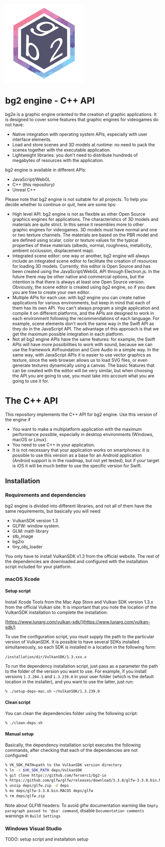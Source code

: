 
![logo](bg2-logo-web.png)

# bg2 engine - C++ API

bg2e is a graphic engine oriented to the creation of graphic applications. It is designed to cover some features that graphic engines for videogames do not have:

- Native integration with operating system APIs, especially with user interface elements.
- Load and store scenes and 3D models at runtime: no need to pack the scenes together with the executable application.
- Lightweight libraries: you don't need to distribute hundreds of megabytes of resources with the application.

bg2 engine is available in different APIs:

- JavaScript/WebGL
- C++ (this repository)
- Unreal C++

Please note that bg2 engine is not suitable for all projects. To help you decide whether to continue or quit, here are some tips:

- High level API: bg2 engine is not as flexible as other Open Source graphics engines for applications. The characteristics of 3D models and materials are quite strict. In this sense it resembles more to other graphic engines for videogames. 3D models must have normal and one or two texture channels. The materials are based on the PBR model and are defined using scalar, color or texture values for the typical properties of these materials (albedo, normal, roughness, metallicity, ambient occlussion, displacement map).
- Integrated scene editor: one way or another, bg2 engine will always include an integrated scene editor to facilitate the creation of resources for loading 3D models. Currently, this editor is Open Source and has been created using the JavaScript/WebGL API through Electron.js. In the future there may be other native and commercial options, but the intention is that there is always at least one Open Source version. Obviously, the scene editor is created using bg2 engine, so if you dare you are free to create your own editor.
- Multiple APIs for each use: with bg2 engine you can create native applications for various environments, but keep in mind that each of them has its own API. You can't always program a single application and compile it on different platforms, and the APIs are designed to work in each environment following the recommendations of each language. For example, scene elements don't work the same way in the Swift API as they do in the JavaScript API. The advantage of this approach is that we get the maximum possible integration in each platform.
- Not all bg2 engine APIs have the same features: for example, the Swift APIs will have more possibilities to work with sound, because we can use the framework AVFoundation and Core Audio in a simple way. In the same way, with JavaScript APIs it is easier to use vector graphics as texture, since the web browser allows us to load SVG files, or even generate textures dynamically using a canvas. The basic features that can be created with the editor will be very similar, but when choosing the API you are going to use, you must take into account what you are going to use it for.

# The C++ API

This repository implements the C++ API for bg2 engine. Use this version of the engine if

- You want to make a multiplatform application with the maximum performance possible, especially in desktop environments (Windows, macOS or Linux).
- You need to use C++ in your application.
- It is not necessary that your application works on smartphones: it is possible to use this version as a base for an Android application (Android support is in the roadmap, but not yet tested), but if your target is iOS it will be much better to use the specific version for Swift.

## Installation

### Requirements and dependencies

bg2 engine is divided into different libraries, and not all of them have the same requirements, but basically you will need:

- VulkanSDK version 1.3
- GLFW: window system.
- GLM: math library
- stb_image
- bg2io
- tiny_obj_loader

You only have to install VulkanSDK v1.3 from the official website. The rest of the dependencies are downloaded and configured with the installation script included for your platform.

### macOS Xcode
#### Setup script

Install Xcode Tools from the Mac App Store and Vulkan SDK version 1.3.x from the official Vulkan site. It is important that you note the location of the VulkanSDK installation to complete the installation:

[https://www.lunarg.com/vulkan-sdk/](https://www.lunarg.com/vulkan-sdk/)

To use the configuration script, you must supply the path to the particular version of VulkanSDK. It is possible to have several SDKs installed simultaneously, so each SDK is installed in a location in the following form:

`/installation/dir/VulkanSDK/1.3.xxx.x`

To run the dependency installation script, just pass as a parameter the path to the folder of the version you want to use. For example, if you install versions `1.3.204.1` and `1.3.239.0` in your user folder (which is the default location in the installer), and you want to use the latter, just run:

```sh
% ./setup-deps-mac.sh ~/VulkanSDK/1.3.239.0
```

#### Clean script

You can clean the dependencies folder using the following script:

```sh
% ./clean-deps.sh
```

#### Manual setup

Basically, the dependency installation script executes the following commands, after checking that each of the dependencies are not configured:

```sh
% VK_SDK_PATH=path to the VulkanSDK version directory
% ln -s $VK_SDK_PATH deps/VulkanSDK
% git clone https://github.com/ferserc1/bg2-io
% https://github.com/glfw/glfw/releases/download/3.3.8/glfw-3.3.8.bin.MACOS.zip --output deps/glfw.zip
% unzip deps/glfw.zip -d deps
% mv deps/glfw-3.3.8.bin.MACOS deps/glfw
% rm deps/glfw.zip
```

Note about GLFW headers: To avoid glfw documentation warning like `Empty paragraph passed to '@sa' command`, disable `Documentation comments` warnings in `Build Settings`

### Windows Visual Studio

TODO: setup script and installation setup
